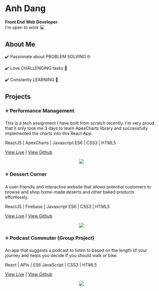 # Anh Dang
**Front End Web Developer** <br>
I'm open to work 💻 

## About Me
✔️ Passionate about PROBLEM SOLVING 🤓 <br>

✔️ Love CHALLENGING tasks 🤯 <br>

✔️ Constantly LEARNING 📝 <br>

## Projects
### ⭐️ Performance Management 
This is a tech assignment I have built from scratch recently. I'm very proud that it only took me  3 days to learn ApexCharts library and successfully implemented the charts into this React App.<br>

ReactJS | ApexCharts | Javascript ES6 | CSS3 | HTML5 <br>

 [View Live](https://anhthuydang.github.io/perfomance-management-tool/) |  [View Github](https://github.com/anhthuydang/perfomance-management-tool)

<p align="center"><img src="https://media.publit.io/file/ezgif.com-video-to-gif-b.gif"></p>

### ⭐️ Dessert Corner
A user-friendly and interactive website that allows potential customers to browse and shop home-made deserts and other baked products effortlessly.

ReactJS | Firebase | Javascript ES6 | CSS3 | HTML5 <br>

[View Live](https://anhthuydang.github.io/anhDangProjectFive/) |  [View Github](https://github.com/anhthuydang/anhDangProjectFive)

<p align="center"><img src="https://media.publit.io/file/ezgif.com-video-to-gif-V.gif"></p>

### ⭐️ Podcast Commuter (Group Project)
An app that suggests a podcast to listen to based on the length of your journey and helps you decide if you should walk or bike. 

React | APIs | ES6 JavaScript | CSS3 | HTML5 <br>

[View Live](https://teamjuicywatermelon.github.io/PodcastCommuter/) |  [View Github](https://github.com/TeamJuicyWatermelon/PodcastCommuter)

<p align="center"><img src="https://media.publit.io/file/ezgif.com-video-to-gif-1.gif"></p>


